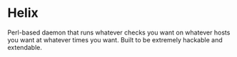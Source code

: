 Helix
=====

Perl-based daemon that runs whatever checks you want on whatever hosts you want at whatever times you want. Built to be extremely hackable and extendable.